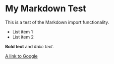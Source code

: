 # My Markdown Test

This is a test of the Markdown import functionality.

*   List item 1
*   List item 2

**Bold text** and *italic text*.

[A link to Google](https://www.google.com)
